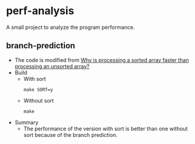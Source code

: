 # perf-analysis
A small project to analyze the program performance.

## branch-prediction
* The code is modified from [Why is processing a sorted array faster than processing an unsorted array?](https://stackoverflow.com/questions/11227809/why-is-processing-a-sorted-array-faster-than-processing-an-unsorted-array)
* Build
  * With sort 
    ```
    make SORT=y
    ```
  * Without sort
    ```
    make
    ```
* Summary
  * The performance of the version with sort is better than one without sort because of the branch prediction.
